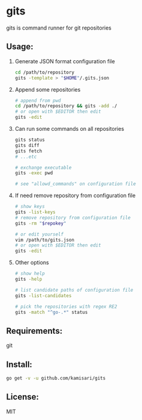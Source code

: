 gits
====
gits is command runner for git repositories

Usage:
------
1. Generate JSON format configuration file
	```sh
	cd /path/to/repository
	gits -template > "$HOME"/.gits.json
	```

2. Append some repositories
	```sh
	# append from pwd
	cd /path/to/repository && gits -add ./
	# or open with $EDITOR then edit
	gits -edit
	```

3. Can run some commands on all repositories
	```sh
	gits status
	gits diff
	gits fetch
	# ...etc

	# exchange executable
	gits -exec pwd

	# see "allowd_commands" on configuration file
	```

4. If need remove repository from configuration file
	```sh
	# show keys
	gits -list-keys
	# remove repository from configuration file
	gits -rm "$repokey"

	# or edit yourself
	vim /path/to/gits.json
	# or open with $EDITOR then edit
	gits -edit
	```

5. Other options
	```sh
	# show help
	gits -help
	```
	```sh
	# list candidate paths of configuration file
	gits -list-candidates
	```
	```sh
	# pick the repositories with regex RE2
	gits -match "^go-.*" status
	```

Requirements:
-------------
git

Install:
--------
```sh
go get -v -u github.com/kamisari/gits
```

License:
--------
MIT
